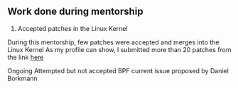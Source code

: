 ## Work done during mentorship
 1. Accepted patches in the Linux Kernel

During this mentorship, few patches were accepted and merges into the Linux Kernel
As my profile can show, I submitted more than 20 patches from the link 
 [here](https://linuxlists.cc/profile/52567/Jules_Irenge)


 
 Ongoing
 Attempted but not accepted
 BPF current issue proposed by Daniel Borkmann </li>
     </ol>


